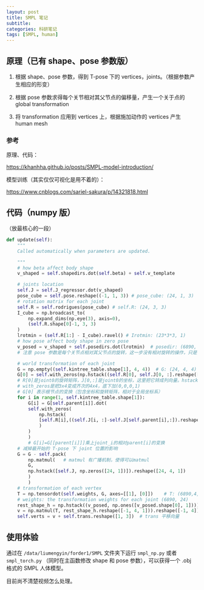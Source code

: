 ```yaml
---
layout: post
title: SMPL 笔记
subtitle: 
categories: 科研笔记
tags: [SMPL, human]
---
```

## 原理（已有 shape、pose 参数版）

1. 根据 shape、pose 参数，得到 T-pose 下的 vertices，joints。（根据参数产生相应的形变）

2. 根据 pose 参数求得每个关节相对其父节点的偏移量，产生一个关于点的 global transformation

3. 将 transformation 应用到 vertices 上，根据施加动作的 vertices 产生 human mesh

### 参考

原理、代码：

https://khanhha.github.io/posts/SMPL-model-introduction/

模型训练（其实仅仅可视化是用不着的）：

https://www.cnblogs.com/sariel-sakura/p/14321818.html


## 代码（numpy 版）

（放最核心的一段）

```python
def update(self):
    """
    Called automatically when parameters are updated.

    """
    # how beta affect body shape
    v_shaped = self.shapedirs.dot(self.beta) + self.v_template

    # joints location
    self.J = self.J_regressor.dot(v_shaped) 
    pose_cube = self.pose.reshape((-1, 1, 3)) # pose_cube: (24, 1, 3)
    # rotation matrix for each joint
    self.R = self.rodrigues(pose_cube) # self.R: (24, 3, 3)
    I_cube = np.broadcast_to(
        np.expand_dims(np.eye(3), axis=0),
        (self.R.shape[0]-1, 3, 3)
    )
    lrotmin = (self.R[1:] - I_cube).ravel() # Irotmin: (23*3*3, 1)
    # how pose affect body shape in zero pose
    v_posed = v_shaped + self.posedirs.dot(lrotmin)  # posedir: (6890, 3, 207), v_posed: (6890, 3)
    # 注意 pose 参数是每个关节点相对其父节点的旋转，这一步没有相对旋转的操作，只是让 vertices 产生与 pose 有关的形变

    # world transformation of each joint
    G = np.empty((self.kintree_table.shape[1], 4, 4))  # G: (24, 4, 4)
    G[0] = self.with_zeros(np.hstack((self.R[0], self.J[0, :].reshape([3, 1]))))
    # R[0]是joint0的旋转矩阵，J[0,:]是joint0的坐标，这里把它转成列向量。hstack水平堆叠
    # with_zeros是把3x4变成齐次的4x4，底下加(0,0,0,1)
    # G[0] 表示根节点的变换（包含坐标和旋转矩阵，相对于全局坐标系）
    for i in range(1, self.kintree_table.shape[1]):
        G[i] = G[self.parent[i]].dot(
        self.with_zeros(
            np.hstack(
            [self.R[i],((self.J[i, :]-self.J[self.parent[i],:]).reshape([3,1]))]
            )
        )
        )
        # G[i]=G[[parent[i]]]乘上joint_i的相对parent[i]的变换
    # 减掉最开始的 T-pose 下 joint 位置的影响
    G = G - self.pack(   
        np.matmul(   # matmul 有广播机制，使得可以matmul
        G,
        np.hstack([self.J, np.zeros([24, 1])]).reshape([24, 4, 1])
        )
        )
    # transformation of each vertex 
    T = np.tensordot(self.weights, G, axes=[[1], [0]])    # T: (6890,4,4)
    # weights: the transformation weights for each joint (6890, 24)
    rest_shape_h = np.hstack((v_posed, np.ones([v_posed.shape[0], 1])))  # (6890, 4)
    v = np.matmul(T, rest_shape_h.reshape([-1, 4, 1])).reshape([-1, 4])[:, :3] # 形变后的顶点位置
    self.verts = v + self.trans.reshape([1, 3])  # trans 平移向量
```

## 使用体验

通过在 `/data/liumengyin/forder1/SMPL` 文件夹下运行 `smpl_np.py` 或者 `smpl_torch.py` （同时在主函数修改 shape 和 pose 参数），可以获得一个 .obj 格式的 SMPL 人体模型。

目前尚不清楚视频怎么处理。